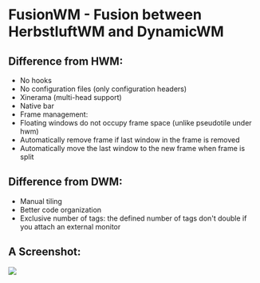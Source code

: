 FusionWM - Fusion between HerbstluftWM and DynamicWM
====================================================

Difference from HWM:
--------------------
  - No hooks
  - No configuration files (only configuration headers)
  - Xinerama (multi-head support)
  - Native bar
  - Frame management:
   - Floating windows do not occupy frame space (unlike pseudotile under hwm)
   - Automatically remove frame if last window in the frame is removed
   - Automatically move the last window to the new frame when frame is split

Difference from DWM:
--------------------
  - Manual tiling
  - Better code organization
  - Exclusive number of tags: the defined number of tags don't double if you attach an external monitor

A Screenshot:
-------------
<a href="https://lh5.googleusercontent.com/-fevbPpfXtTY/T3m0ohBNHeI/AAAAAAAABmg/Pj8T6rbxJ1c/s1366/2012-04-02-SSDirty.png"><img src="https://lh5.googleusercontent.com/-fevbPpfXtTY/T3m0ohBNHeI/AAAAAAAABmg/Pj8T6rbxJ1c/s450/2012-04-02-SSDirty.png" /></a>

